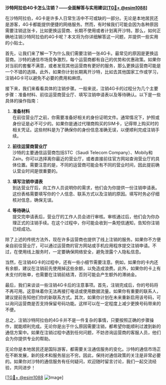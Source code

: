 **沙特阿拉伯4G卡怎么注销？——全面解答与实用建议[[TG💪+ @esim1088](https://t.me/s/esim1088)]**

在沙特阿拉伯，4G卡是许多人日常生活中不可或缺的一部分。无论是本地居民还是游客，4G卡都能提供便捷的网络服务。然而，有时候我们可能会因为各种原因需要注销这张卡，比如更换运营商、长期不使用或者计划离开沙特。那么，如何正确地注销沙特阿拉伯的4G卡呢？本文将为你详细解答这一问题，并提供一些实用的小贴士。

首先，让我们来了解一下为什么我们需要注销一张4G卡。最常见的原因是更换运营商。沙特的通信市场竞争激烈，每个运营商都有自己的优势和优惠政策。如果你对当前的套餐不满意，或者发现其他运营商有更好的服务，那么更换运营商可能是一个不错的选择。此外，如果你计划长期离开沙特，比如去其他国家工作或学习，注销4G卡可以避免不必要的费用和麻烦。

接下来，我们来看看具体的注销步骤。一般来说，注销4G卡的过程分为几个主要步骤：准备材料、前往运营商营业厅、填写注销申请表以及等待确认。以下是一些具体的操作指南：

1. **准备材料**  
在前往营业厅之前，你需要准备好相关的身份证明文件。通常情况下，护照或身份证是必不可少的。如果你是通过代理商购买的SIM卡，记得带上购买时的相关凭证。这些材料是为了确保你的身份信息准确无误，以便顺利完成注销手续。

2. **前往运营商营业厅**  
沙特的主要通信运营商包括STC（Saudi Telecom Company）、Mobily和Zain。你可以选择离你最近的营业厅，或者直接前往官方网站查询营业厅的具体位置。需要注意的是，不同的运营商可能会有不同的营业时间，因此提前确认营业时间是很重要的。

3. **填写注销申请表**  
到达营业厅后，向工作人员说明你的需求，他们会为你提供一份注销申请表。这份表格需要填写你的个人信息、联系方式以及注销的原因。填写时务必仔细核对信息，确保无误。

4. **等待确认**  
提交完申请表后，营业厅的工作人员会进行审核。审核通过后，他们会为你办理正式的注销手续。在这个过程中，你可能会收到一条短信通知，告知你注销已经成功。

除了上述的传统方法外，现在许多运营商也提供了线上注销的服务。如果你不方便亲自前往营业厅，可以通过运营商的官方网站或手机应用程序提交注销申请。不过，在使用线上服务时，一定要确保网络安全，避免泄露个人隐私信息。

当然，在注销4G卡的过程中，还有一些小细节需要注意。例如，如果你的卡内还有余额，建议在注销前先使用掉这些余额，以免造成浪费。此外，如果你的卡上有未支付的账单，也需要在注销前结清，否则可能会产生额外的滞纳金。

最后，我们来谈谈一些注销4G卡后的注意事项。首先，注销完成后，你的号码将不再可用。这意味着你无法再接打电话或使用数据流量。如果你有重要的联系人，建议提前告知他们你的新联系方式。其次，如果你计划在未来重新启用该号码，可以询问运营商是否支持保留号码功能。这样可以在一定程度上减少更换号码带来的不便。

总之，注销沙特阿拉伯的4G卡并不是一件复杂的事情，只要按照正确的步骤操作，就能顺利完成。无论你是出于什么原因需要注销，都希望你能顺利过渡到新的通信方案中。如果在注销过程中遇到任何问题，不妨咨询运营商的客服人员，他们会为你提供专业的帮助。

无论你是本地居民还是国际游客，都需要关注通信服务的变化。沙特的通信市场正在不断发展，新的技术和服务层出不穷。因此，保持对通信政策的关注是非常必要的。如果你对沙特的通信服务有任何疑问，欢迎随时留言讨论，我们一起交流经验，共同进步！

[[TG💪+ @esim1088](https://t.me/s/esim1088) ![Image](https://i.postimg.cc/4NQfJmqS/Snipaste-2025-05-13-00-14-12.png)]